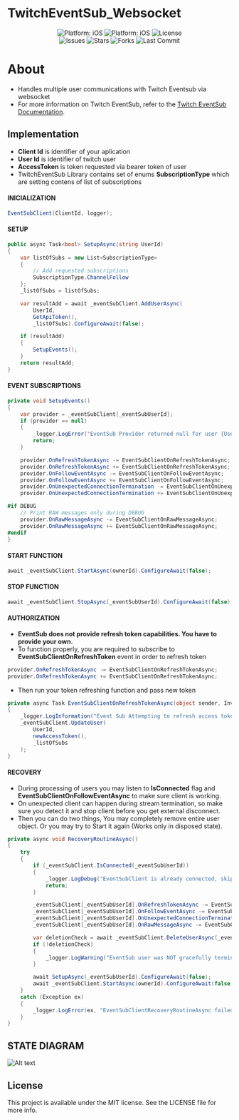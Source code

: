 # TwitchEventSub_Websocket
<p align="center">
  <img src="https://buildstats.info/nuget/Twitch.EventSub.Websocket" style="max-height: 300px;" alt="Platform: iOS">
  <img src="https://img.shields.io/badge/Platform-.NET%208-orange.svg"style="max-height: 300px;" alt="Platform: iOS">
  <img src="https://img.shields.io/github/license/GimliCZ/TwitchEventSub_Websocket" alt="License">
  <br />
  <img src="https://img.shields.io/github/issues/GimliCZ/TwitchEventSub_Websocket" alt="Issues">
  <img src="https://img.shields.io/github/stars/GimliCZ/TwitchEventSub_Websocket" alt="Stars">
  <img src="https://img.shields.io/github/forks/GimliCZ/TwitchEventSub_Websocket" alt="Forks">
  <img src="https://img.shields.io/github/last-commit/GimliCZ/TwitchEventSub_Websocket" alt="Last Commit">
</p>

# About
* Handles multiple user communications with Twitch Eventsub via websocket 
* For more information on Twitch EventSub, refer to the [Twitch EventSub Documentation](https://dev.twitch.tv/docs/eventsub/).

## Implementation
* **Client Id** is identifier of your aplication
* **User Id** is identifier of twitch user
* **AccessToken** is token requested via bearer token of user
* TwitchEventSub Library contains set of enums **SubscriptionType** which are setting contens of list of subscriptions

#### INICIALIZATION
```csharp
EventSubClient(ClientId, logger);
```
#### SETUP
```csharp
public async Task<bool> SetupAsync(string UserId)
{
    var listOfSubs = new List<SubscriptionType>
    {
        // Add requested subscriptions
        SubscriptionType.ChannelFollow
    };
    _listOfSubs = listOfSubs;

    var resultAdd = await _eventSubClient.AddUserAsync(
        UserId,
        GetApiToken(),
        _listOfSubs).ConfigureAwait(false);

    if (resultAdd) 
    { 
        SetupEvents();
    }
    return resultAdd;
}
```
#### EVENT SUBSCRIPTIONS
```csharp
private void SetupEvents()
{
    var provider = _eventSubClient[_eventSubUserId];
    if (provider == null)
    {
        _logger.LogError("EventSub Provider returned null for user {UserId}", _eventSubUserId);
        return;
    }

    provider.OnRefreshTokenAsync -= EventSubClientOnRefreshTokenAsync;
    provider.OnRefreshTokenAsync += EventSubClientOnRefreshTokenAsync;
    provider.OnFollowEventAsync -= EventSubClientOnFollowEventAsync;
    provider.OnFollowEventAsync += EventSubClientOnFollowEventAsync;
    provider.OnUnexpectedConnectionTermination -= EventSubClientOnUnexpectedConnectionTermination;
    provider.OnUnexpectedConnectionTermination += EventSubClientOnUnexpectedConnectionTermination;

#if DEBUG
    // Print RAW messages only during DEBUG
    provider.OnRawMessageAsync -= EventSubClientOnRawMessageAsync;
    provider.OnRawMessageAsync += EventSubClientOnRawMessageAsync;
#endif
}
```

#### START FUNCTION
```csharp
await _eventSubClient.StartAsync(ownerId).ConfigureAwait(false);
```

#### STOP FUNCTION
```csharp
await _eventSubClient.StopAsync(_eventSubUserId).ConfigureAwait(false);
```

#### AUTHORIZATION
* **EventSub does not provide refresh token capabilities. You have to provide your own.**
* To function properly, you are required to subscribe to **EventSubClientOnRefreshToken** event in order to refresh token
```csharp
provider.OnRefreshTokenAsync -= EventSubClientOnRefreshTokenAsync;
provider.OnRefreshTokenAsync += EventSubClientOnRefreshTokenAsync;
```
* Then run your token refreshing function and pass new token
```csharp
private async Task EventSubClientOnRefreshTokenAsync(object sender, InvalidAccessTokenException e)
{
    _logger.LogInformation("Event Sub Attempting to refresh access token");
    _eventSubClient.UpdateUser(
        UserId,
        newAccessToken(),
        _listOfSubs
    );
}
```
#### RECOVERY
* During processing of users you may listen to **IsConnected** flag and **EventSubClientOnFollowEventAsync** to make sure client is working.
* On unexpected client can happen during stream termination, so make sure you detect it and stop client before you get external disconnect.
* Then you can do two things, You may completely remove entire user object. Or you may try to Start it again (Works only in disposed state). 
``` csharp
private async void RecoveryRoutineAsync()
{
    try
    {
        if (_eventSubClient.IsConnected(_eventSubUserId))
        {
            _logger.LogDebug("EventSubClient is already connected, skip recovery procedure");
            return;
        }

        _eventSubClient[_eventSubUserId].OnRefreshTokenAsync -= EventSubClientOnRefreshTokenAsync;
        _eventSubClient[_eventSubUserId].OnFollowEventAsync -= EventSubClientOnFollowEventAsync;
        _eventSubClient[_eventSubUserId].OnUnexpectedConnectionTermination -= EventSubClientOnUnexpectedConnectionTermination;
        _eventSubClient[_eventSubUserId].OnRawMessageAsync -= EventSubClientOnRawMessageAsync;

        var deletionCheck = await _eventSubClient.DeleteUserAsync(_eventSubUserId);
        if (!deletionCheck)
        {
            _logger.LogWarning("EventSub user was NOT gracefully terminated during reconnect attempt");
        }

        await SetupAsync(_eventSubUserId).ConfigureAwait(false);
        await _eventSubClient.StartAsync(ownerId).ConfigureAwait(false);
    }
    catch (Exception ex)
    {
        _logger.LogError(ex, "EventSubClientRecoveryRoutineAsync failed");
    }
}
```
## STATE DIAGRAM
![Alt text](https://github.com/GimliCZ/TwitchEventSub_Websocket/blob/feature/ReworkAndConduit/graphviz.png)

## License
This project is available under the MIT license. See the LICENSE file for more info.
